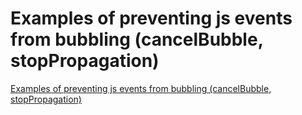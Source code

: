 # Examples of preventing js events from bubbling (cancelBubble, stopPropagation)
[Examples of preventing js events from bubbling (cancelBubble, stopPropagation)](https://aiwithcloud.com/2022/09/19/examples_of_preventing_js_events_from_bubbling_cancelbubble_stoppropagation/)